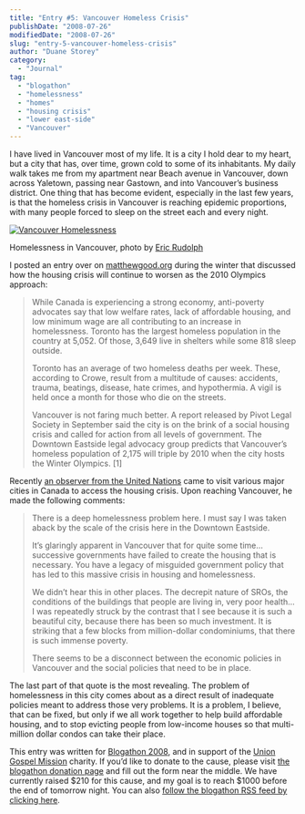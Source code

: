 ```yaml
---
title: "Entry #5: Vancouver Homeless Crisis"
publishDate: "2008-07-26"
modifiedDate: "2008-07-26"
slug: "entry-5-vancouver-homeless-crisis"
author: "Duane Storey"
category:
  - "Journal"
tag:
  - "blogathon"
  - "homelessness"
  - "homes"
  - "housing crisis"
  - "lower east-side"
  - "Vancouver"
---
```


I have lived in Vancouver most of my life. It is a city I hold dear to my heart, but a city that has, over time, grown cold to some of its inhabitants. My daily walk takes me from my apartment near Beach avenue in Vancouver, down across Yaletown, passing near Gastown, and into Vancouver’s business district. One thing that has become evident, especially in the last few years, is that the homeless crisis in Vancouver is reaching epidemic proportions, with many people forced to sleep on the street each and every night.

[![Vancouver Homelessness](http://farm3.static.flickr.com/2057/2369771595_1027df7c90.jpg?v=0)](http://flickr.com/photos/ericrudolph/2369771595/)

Homelessness in Vancouver, photo by [Eric Rudolph](http://flickr.com/photos/ericrudolph/)

I posted an entry over on [matthewgood.org](http://www.matthewgood.org/2007/11/the-dead-of-winter/) during the winter that discussed how the housing crisis will continue to worsen as the 2010 Olympics approach:

> While Canada is experiencing a strong economy, anti-poverty advocates say that low welfare rates, lack of affordable housing, and low minimum wage are all contributing to an increase in homelessness. Toronto has the largest homeless population in the country at 5,052. Of those, 3,649 live in shelters while some 818 sleep outside.
> 
> Toronto has an average of two homeless deaths per week. These, according to Crowe, result from a multitude of causes: accidents, trauma, beatings, disease, hate crimes, and hypothermia. A vigil is held once a month for those who die on the streets.
> 
> Vancouver is not faring much better. A report released by Pivot Legal Society in September said the city is on the brink of a social housing crisis and called for action from all levels of government. The Downtown Eastside legal advocacy group predicts that Vancouver’s homeless population of 2,175 will triple by 2010 when the city hosts the Winter Olympics. \[1\]

Recently [an observer from the United Nations](http://canadiandimension.com/articles/2007/11/06/1372/) came to visit various major cities in Canada to access the housing crisis. Upon reaching Vancouver, he made the following comments:

> There is a deep homelessness problem here. I must say I was taken aback by the scale of the crisis here in the Downtown Eastside.
> 
> It’s glaringly apparent in Vancouver that for quite some time… successive governments have failed to create the housing that is necessary. You have a legacy of misguided government policy that has led to this massive crisis in housing and homelessness.
> 
> We didn’t hear this in other places. The decrepit nature of SROs, the conditions of the buildings that people are living in, very poor health…I was repeatedly struck by the contrast that I see because it is such a beautiful city, because there has been so much investment. It is striking that a few blocks from million-dollar condominiums, that there is such immense poverty.
> 
> There seems to be a disconnect between the economic policies in Vancouver and the social policies that need to be in place.

The last part of that quote is the most revealing. The problem of homelessness in this city comes about as a direct result of inadequate policies meant to address those very problems. It is a problem, I believe, that can be fixed, but only if we all work together to help build affordable housing, and to stop evicting people from low-income houses so that multi-million dollar condos can take their place.

This entry was written for [Blogathon 2008](http://www.migratorynerd.com/tag/blogathon), and in support of the [Union Gospel Mission](http://ugm.ca) charity. If you’d like to donate to the cause, please visit [the blogathon donation page](http://miss604.com/blogathon) and fill out the form near the middle. We have currently raised $210 for this cause, and my goal is to reach $1000 before the end of tomorrow night. You can also [follow the blogathon RSS feed by clicking here](http://www.migratorynerd.com/tag/blogathon/feed).